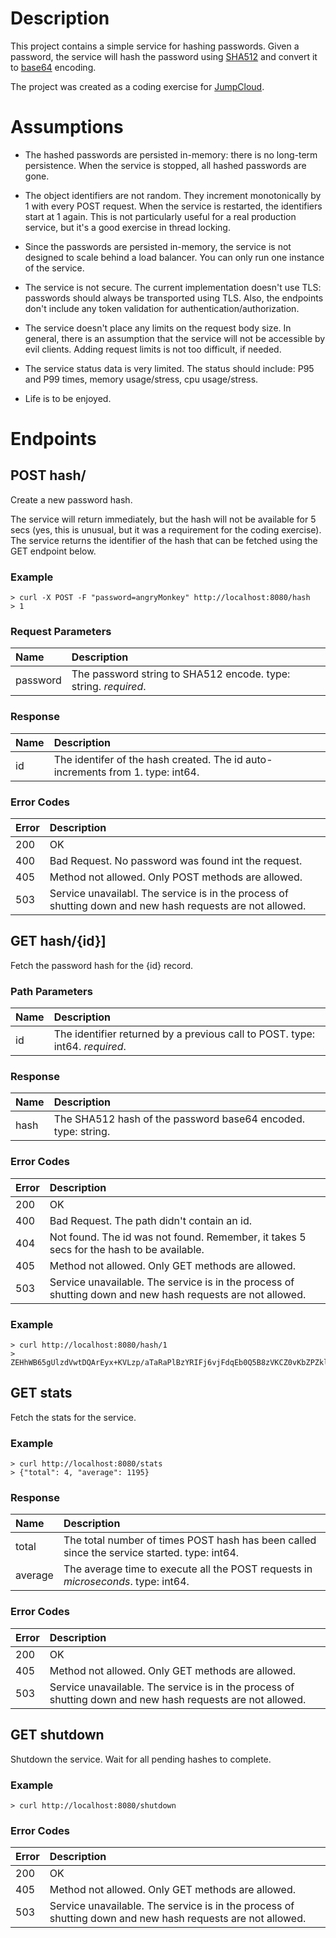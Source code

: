 # Description
This project contains a simple service for hashing passwords.  Given a password, the service will hash the password using [SHA512](https://en.wikipedia.org/wiki/SHA-2) and convert it to [base64](https://en.wikipedia.org/wiki/Base64) encoding.

The project was created as a coding exercise for [JumpCloud](http://www.jumpcloud.com).

# Assumptions

* The hashed passwords are persisted in-memory: there is no long-term persistence. When the service is stopped, all hashed passwords are gone.

* The object identifiers are not random.  They increment monotonically by 1 with every POST request. When the service is restarted, the identifiers start at 1 again.  This is not particularly useful for a real production service, but it's a good exercise in thread locking.

* Since the passwords are persisted in-memory, the service is not designed to scale behind a load balancer.  You can only run one instance of the service.

* The service is not secure.  The current implementation doesn't use TLS: passwords should always be transported using TLS.  Also, the endpoints don't include any token validation for authentication/authorization.

* The service doesn't place any limits on the request body size.  In general, there is an assumption that the service will not be accessible by evil clients.  Adding request limits is not too difficult, if needed.

* The service status data is very limited.  The status should include: P95 and P99 times, memory usage/stress, cpu usage/stress.

* Life is to be enjoyed.

# Endpoints

## POST hash/

Create a new password hash.

The service will return immediately, but the hash will not be available for 5 secs (yes, this is unusual, but it was a requirement for the coding exercise). The service returns the identifier of the hash that can be fetched using the GET endpoint below.

### Example
```
> curl -X POST -F "password=angryMonkey" http://localhost:8080/hash
> 1
```

### Request Parameters

| Name     | Description |
| :---     | :---        |
| password | The password string to SHA512 encode. type: string. *required*. |

### Response

| Name     | Description |
| :---     | :---        |
| id       | The identifer of the hash created.  The id auto-increments from 1. type: int64. |

### Error Codes

| Error     | Description |
| :---     | :---        |
| 200       | OK          |
| 400       | Bad Request. No password was found int the request. |
| 405       | Method not allowed. Only POST methods are allowed. |
| 503       | Service unavailabl. The service is in the process of shutting down and new hash requests are not allowed. |

## GET hash/{id}]

Fetch the password hash for the {id} record.

### Path Parameters

| Name     | Description |
| :---     | :---        |
| id       | The identifier returned by a previous call to POST. type: int64. *required*. |

### Response

| Name     | Description |
| :---     | :---        |
| hash     | The SHA512 hash of the password base64 encoded. type: string. |

### Error Codes

| Error     | Description |
| :---      | :---        |
| 200       | OK          |
| 400       | Bad Request. The path didn't contain an id. |
| 404       | Not found. The id was not found.  Remember, it takes 5 secs for the hash to be available. |
| 405       | Method not allowed. Only GET methods are allowed. |
| 503       | Service unavailable. The service is in the process of shutting down and new hash requests are not allowed. |

### Example
```
> curl http://localhost:8080/hash/1
> ZEHhWB65gUlzdVwtDQArEyx+KVLzp/aTaRaPlBzYRIFj6vjFdqEb0Q5B8zVKCZ0vKbZPZklJz0Fd7su2A+gf7Q==
```

## GET stats

Fetch the stats for the service.

### Example
```
> curl http://localhost:8080/stats
> {"total": 4, "average": 1195}
```

### Response

| Name     | Description |
| :---     | :---        |
| total    | The total number of times POST hash has been called since the service started. type: int64. |
| average  | The average time to execute all the POST requests in *microseconds*. type: int64. |

### Error Codes

| Error     | Description |
| :---      | :---        |
| 200       | OK          |
| 405       | Method not allowed. Only GET methods are allowed. |
| 503       | Service unavailable. The service is in the process of shutting down and new hash requests are not allowed. |

## GET shutdown

Shutdown the service.  Wait for all pending hashes to complete.

### Example
```
> curl http://localhost:8080/shutdown
```
### Error Codes

| Error     | Description |
| :---      | :---        |
| 200       | OK        |
| 405       | Method not allowed. Only GET methods are allowed. |
| 503       | Service unavailable. The service is in the process of shutting down and new hash requests are not allowed. |
